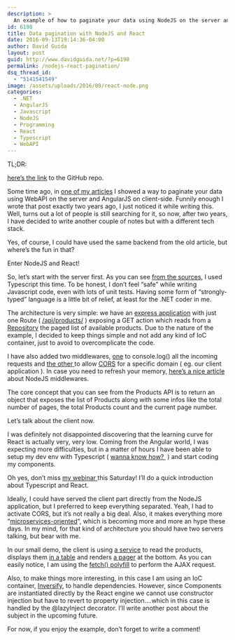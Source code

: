 ```yaml
---
description: >
  An example of how to paginate your data using NodeJS on the server and React on client-side, both applications have been written using Typescript.
id: 6198
title: Data pagination with NodeJS and React
date: 2016-09-13T19:14:36-04:00
author: David Guida
layout: post
guid: http://www.davidguida.net/?p=6198
permalink: /nodejs-react-pagination/
dsq_thread_id:
  - "5141541549"
image: /assets/uploads/2016/09/react-node.png
categories:
  - .NET
  - AngularJS
  - Javascript
  - NodeJS
  - Programming
  - React
  - Typescript
  - WebAPI
---
```

TL;DR:

<a href="https://github.com/mizrael/react-nodejs-pagination" target="_blank">here&#8217;s the link</a> to the GitHub repo.

Some time ago, in <a href="http://www.davidguida.net/data-pagination-with-webapi-and-angularjs/" target="_blank">one of my articles</a> I showed a way to paginate your data using WebAPI on the server and AngularJS on client-side. Funnily enough I wrote that post exactly two years ago, I just noticed it while writing this. Well, turns out a lot of people is still searching for it, so now, after two years, I have decided to write another couple of notes but with a different tech stack.

Yes, of course, I could have used the same backend from the old article, but where&#8217;s the fun in that?

Enter NodeJS and React!

So, let&#8217;s start with the server first. As you can see <a href="https://github.com/mizrael/react-nodejs-pagination/tree/master/server" target="_blank">from the sources</a>, I used Typescript this time. To be honest, I don&#8217;t feel &#8220;safe&#8221; while writing Javascript code, even with lots of unit tests. Having some form of &#8220;strongly-typed&#8221; language is a little bit of relief, at least for the .NET coder in me.

The architecture is very simple: we have an <a href="https://github.com/mizrael/react-nodejs-pagination/blob/master/server/src/server.ts" target="_blank">express application</a> with just one Route ( <a href="https://github.com/mizrael/react-nodejs-pagination/blob/master/server/src/routes/productsRouter.ts" target="_blank">/api/products/</a> ) exposing a GET action which reads from a <a href="https://github.com/mizrael/react-nodejs-pagination/blob/master/server/src/repositories/productsRepository.ts" target="_blank">Repository</a> the paged list of available products. Due to the nature of the example, I decided to keep things simple and not add any kind of IoC container, just to avoid to overcomplicate the code.

I have also added two middlewares, <a href="https://github.com/mizrael/react-nodejs-pagination/blob/master/server/src/middlewares/requestLogger.ts" target="_blank">one</a> to console.log() all the incoming requests and <a href="https://github.com/mizrael/react-nodejs-pagination/blob/master/server/src/middlewares/cors.ts" target="_blank">the other </a>to allow <a href="https://developer.mozilla.org/en-US/docs/Web/HTTP/Access_control_CORS" target="_blank">CORS</a> for a specific domain ( eg. our client application ). In case you need to refresh your memory, <a href="http://expressjs.com/en/guide/writing-middleware.html" target="_blank">here&#8217;s a nice article</a> about NodeJS middlewares.

The core concept that you can see from the Products API is to return an object that exposes the list of Products along with some infos like the total number of pages, the total Products count and the current page number.

Let&#8217;s talk about the client now.

I was definitely not disappointed discovering that the learning curve for React is actually very, very low. Coming from the Angular world, I was expecting more difficulties, but in a matter of hours I have been able to setup my dev env with Typescript ( <a href="http://www.davidguida.net/how-to-setup-your-environment-to-write-typescript-client-applications/" target="_blank">wanna know how? </a> ) and start coding my components.

Oh yes, don&#8217;t miss <a href="http://www.davidguida.net/react-typescript-webinar-rescheduled/" target="_blank">my webinar </a>this Saturday! I&#8217;ll do a quick introduction about Typescript and React.

Ideally, I could have served the client part directly from the NodeJS application, but I preferred to keep everything separated. Yeah, I had to activate CORS, but it&#8217;s not really a big deal. Also, it makes everything more &#8220;<a href="http://martinfowler.com/microservices/" target="_blank">microservices-oriented</a>&#8220;, which is becoming more and more an hype these days. In my mind, for that kind of architecture you should have two servers talking, but bear with me.

In our small demo, the client is using <a href="https://github.com/mizrael/react-nodejs-pagination/blob/master/client/src/services/ProductService.ts" target="_blank">a service</a> to read the products, displays them <a href="https://github.com/mizrael/react-nodejs-pagination/blob/master/client/src/components/ProductsTable.tsx" target="_blank">in a table</a> and renders <a href="https://github.com/mizrael/react-nodejs-pagination/blob/master/client/src/components/Pager.tsx" target="_blank">a pager</a> at the bottom. As you can easily notice, I am using the <a href="https://github.com/github/fetch" target="_blank">fetch() polyfill</a> to perform the AJAX request.

Also, to make things more interesting, in this case I am using an IoC container, <a href="https://github.com/inversify" target="_blank">Inversify</a>, to handle dependencies. However, since Components are instantiated directly by the React engine we cannot use constructor injection but have to revert to property injection&#8230;.which in this case is handled by the @lazyInject decorator. I&#8217;ll write another post about the subject in the upcoming future.

For now, if you enjoy the example, don&#8217;t forget to write a comment!

<div class="post-details-footer-widgets">
</div>